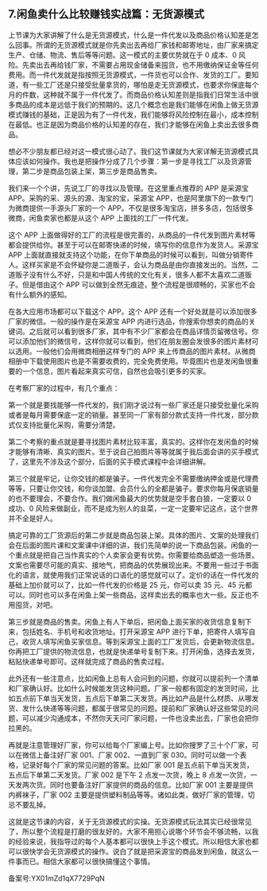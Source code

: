 ## 7.闲鱼卖什么比较赚钱实战篇：无货源模式
上节课为大家讲解了什么是无货源模式，什么是一件代发以及商品价格认知差是怎么回事。所谓的无货源模式就是你先卖出去再给厂家钱和邮寄地址，由厂家来搞定生产、仓储、物流、售后等等问题。这一模式的主要优势就在于 0 成本、0 风险。先卖出去再给钱厂家，不需要占用现金储备来囤货，也不用缴纳保证金等任何费用。而一件代发就是指按照无货源模式，一件货也可以合作、发货的工厂。要知道，有一些工厂还是只接受批量拿货的，哪怕是走无货源模式，也要求你保底每个月的件数，这种就不属于一件代发了。而商品价格认知差则是指我们日常生活中很多商品的成本是远低于我们的预期的。这几个概念也是我们能够在闲鱼上做无货源模式赚钱的基础，正是因为有了一件代发，我们能够将风险控制在最小，成本控制在最低。也正是因为商品价格的认知差的存在，我们才能够在闲鱼上卖出去很多商品。


想必不少朋友都已经对这一模式很心动了。我们这节课就为大家详解无货源模式具体应该如何操作。我也是把操作分成了几个步骤：第一步是寻找工厂以及货源管理，第二步是商品包装上架，第三步是商品售卖。


我们来一个个讲，先说工厂的寻找以及管理。在这里重点推荐的 APP 是采源宝 APP。采购的采、源头的源、淘宝的宝，采源宝 APP，也是阿里旗下的一款专门为微商提供一手源头厂家的一个 APP。不仅是很多淘宝店，拼多多店，包括很多微商，闲鱼卖家也都是从这个 APP 上面找的工厂一件代发。


这个 APP 上面做得好的工厂的流程是很完善的，从商品的一件代发到图片素材等都会提供给你。甚至于可以在邮寄快递的时候，填写你的信息作为发货人。采源宝 APP 上面就直接就支持这个功能，在你下单商品的时候可以看到，叫做分销寄件人。这样买家是不会怀疑你是二道贩子，会认为商品是由你直接发出的。当然，二道贩子没有什么不好，只是和中国人传统的文化有关，很多人都不太喜欢二道贩子。但是借由这个 APP 可以做到全然无痕迹，整个流程是很顺畅的，买家也不会有什么额外的感知。


在各大应用市场都可以下载这个 APP。这个 APP 还有一个好处就是可以添加很多厂家的微信。一般的操作是在采源宝 APP 内进行选品，你搜索你想卖的商品的关键词。之后就可以看到很多厂家，其中有不少厂家都会在商品详情页留微信号。你可以添加他们的微信号，这样你就可以看到，他们在朋友圈会发很多的图片素材可以选用。一般他们会用微商相册这样专门的 APP 来上传商品的图片素材。从微商相册中下载使用图片也是不需要收费的，完全免费使用。毕竟图片也是发闲鱼很重要的一个信息，图片看起来真实可信，自然也会吸引更多的买家。


在考察厂家的过程中，有几个重点：


第一个就是要找能够一件代发的，我们刚才说过有一些厂家还是只接受批量化采购或者是每月需要保底一定的销量。甚至同一厂家有部分款式支持一件代发，部分款式仅支持批量化采购，需要分清楚。


第二个考察的重点就是要寻找图片素材比较丰富，真实的。这样你在发闲鱼的时候才能够有清晰、真实的图片。至于说自己拍图片等等就属于我后面会讲的买手模式了，这里先不涉及这个部分，后面的买手模式课程中会详细讲解。


第三个就是牢记，让你交钱的都是骗子。一件代发完全不需要缴纳押金或是代理费等等，只要让你交钱，和你谈加盟、会员什么的全都是骗子。要求你每月保底销量的也不要理会，不要合作。我们做闲鱼最大的优势就是空手套白狼，一定要以 0 成功、0 风险来做副业，而不是成为别人的韭菜，一定一定要牢记这点，这个世界并不全是好人。


搞定可靠的工厂货源后的第二步就是商品包装上架。具体的图片、文案的处理我们会在后面的图片课和文案课中详细的讲，我们先简单的说一下商品包装。闲鱼的一个重点就是把自己当作真实的个人卖家会更有优势。你需要给商品塑造一些场景。文案也需要尽可能的真实、接地气，把商品的优势展现出来。不要用一些过于书面化的语言，就使用我们正常说话的口语化的感觉就可以了。定价的话在一件代发的基础上加价就可以了，比如一件代发的价格是 25 元，你可以卖 35 元、45 元都可以。同时也可以多在闲鱼上架一些商品，这样卖出去的概率也大一些。反正也不用囤货，对吧。


第三步就是商品的售卖。闲鱼上有人下单后，把闲鱼上面买家的收货信息复制下来，包括姓名、手机号和收货地址。打开采源宝 APP 进行下单，把寄件人填写自己，收货人填写闲鱼买家信息。等到采源宝上面的工厂发货后，会更新物流信息。你再把工厂提供的物流信息，也就是快递单号复制下来。打开闲鱼，选择去发货，粘贴快递单号即可。这样就完成了商品的售卖过程。


此外还有一些注意点，比如闲鱼上总有人会问到的问题，你就可以提前列一个清单和厂家确认好。比如什么时候能发货这种问题。厂家一般都有固定的发货时间，比如五点前下单当天发货，五点后下单第二天发货。再比如产品是什么材质、从哪发货、发什么快递等等问题，都属于很常见的问题。提前和厂家确认好这些常见的问题，可以减少沟通成本，不然你天天问厂家问题，一件也没卖出去，厂家也会把你拉黑的。


再就是注意管理好厂家，你可以给每个厂家编上号。比如你搜罗了三十个厂家，可以在微信上备注好厂家 001、厂家 002、一直到厂家 030。同时可以做一个表格，记录好每个厂家的常见问题的答案。比如厂家 001 是五点前下单当天发货，五点后下单第二天发货。厂家 002 是下午 2 点发一次货，晚上 8 点发一次货，一天发两次货。同时也要备注好厂家提供的商品的信息。比如厂家 001 主要是提供内裤袜子，厂家 002 主要是提供塑料制品等等。诸如此类，做好厂家的管理，切忌不要乱掉。


这就是这节课的内容，关于无货源模式的实操。无货源模式玩法其实已经很常见了，所以整个流程是打磨的很友好的。大家不用担心说哪个环节会不够流畅，以我的经验来说，我指导过的每个人基本都可以很快上手这个模式。所以相信大家也都可以很快学会无货源模式的操作。说白了就是把采源宝的商品发到闲鱼，就这么一件事而已。相信大家都可以很快搞懂这个事情。


备案号:YX01mZd1qX7729PqN

